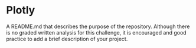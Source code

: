 # Plotly

A README.md that describes the purpose of the repository. Although there is no graded written analysis for this challenge, it is encouraged and good practice to add a brief description of your project.
